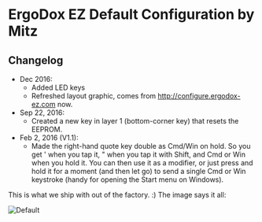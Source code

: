 # ErgoDox EZ Default Configuration by Mitz

## Changelog

* Dec 2016:
  * Added LED keys
  * Refreshed layout graphic, comes from http://configure.ergodox-ez.com now.
* Sep 22, 2016:
  * Created a new key in layer 1 (bottom-corner key) that resets the EEPROM.
* Feb 2, 2016 (V1.1): 
  * Made the right-hand quote key double as Cmd/Win on hold. So you get ' when you tap it, " when you tap it with Shift, and Cmd or Win when you hold it. You can then use it as a modifier, or just press and hold it for a moment (and then let go) to send a single Cmd or Win keystroke (handy for opening the Start menu on Windows).

This is what we ship with out of the factory. :) The image says it all:

![Default](https://i.imgur.com/Be53jH7.png)
